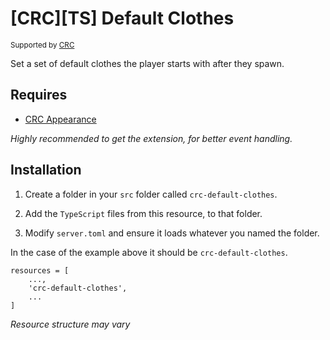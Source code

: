 # [CRC][TS] Default Clothes

<sup>Supported by <a href="https://github.com/orgs/altv-crc/">CRC</a></sup>

Set a set of default clothes the player starts with after they spawn.

## Requires

- [CRC Appearance](https://github.com/altv-crc/crc-appearance)

_Highly recommended to get the extension, for better event handling._

## Installation

1. Create a folder in your `src` folder called `crc-default-clothes`.

2. Add the `TypeScript` files from this resource, to that folder.

3. Modify `server.toml` and ensure it loads whatever you named the folder.

In the case of the example above it should be `crc-default-clothes`.

```
resources = [ 
    ...,
    'crc-default-clothes',
    ...
]
```

_Resource structure may vary_